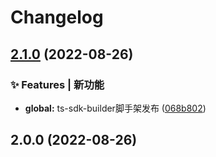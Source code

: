 # Changelog
## [2.1.0](https://github.com/ScotchPie/ts-sdk-builder/compare/v2.0.0...v2.1.0) (2022-08-26)


### ✨ Features | 新功能

* **global:** ts-sdk-builder脚手架发布 ([068b802](https://github.com/ScotchPie/ts-sdk-builder/commit/068b8029b0556f3574d713df85d6ee163f4deac9))

## 2.0.0 (2022-08-26)
